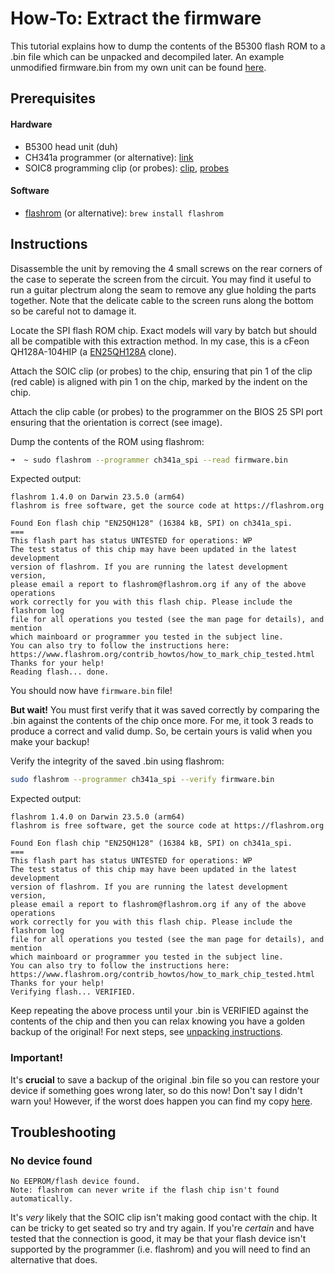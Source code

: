 # How-To: Extract the firmware

This tutorial explains how to dump the contents of the B5300 flash ROM to a .bin file which can be unpacked and decompiled later. An example unmodified firmware.bin from my own unit can be found [here](../firmware/examples/B5300/original/).

## Prerequisites

#### Hardware
- B5300 head unit (duh)
- CH341a programmer (or alternative): [link](https://www.aliexpress.us/w/wholesale-CH341a-programmer.html)
- SOIC8 programming clip (or probes): [clip](https://www.aliexpress.us/w/wholesale-SOIC8-clip.html), [probes](https://www.aliexpress.us/w/wholesale-test-hook-probes.html)

#### Software
- [flashrom](https://www.flashrom.org/) (or alternative): `brew install flashrom`

## Instructions

Disassemble the unit by removing the 4 small screws on the rear corners of the case to seperate the screen from the circuit. You may find it useful to run a guitar plectrum along the seam to remove any glue holding the parts together. Note that the delicate cable to the screen runs along the bottom so be careful not to damage it.

Locate the SPI flash ROM chip. Exact models will vary by batch but should all be compatible with this extraction method. In my case, this is a cFeon QH128A-104HIP (a [EN25QH128A](https://www.datasheets360.com/pdf/3768117275930620345) clone).

Attach the SOIC clip (or probes) to the chip, ensuring that pin 1 of the clip (red cable) is aligned with pin 1 on the chip, marked by the indent on the chip.

Attach the clip cable (or probes) to the programmer on the BIOS 25 SPI port ensuring that the orientation is correct (see image).

Dump the contents of the ROM using flashrom:
```bash
➜  ~ sudo flashrom --programmer ch341a_spi --read firmware.bin
```

Expected output:
```
flashrom 1.4.0 on Darwin 23.5.0 (arm64)
flashrom is free software, get the source code at https://flashrom.org

Found Eon flash chip "EN25QH128" (16384 kB, SPI) on ch341a_spi.
===
This flash part has status UNTESTED for operations: WP
The test status of this chip may have been updated in the latest development
version of flashrom. If you are running the latest development version,
please email a report to flashrom@flashrom.org if any of the above operations
work correctly for you with this flash chip. Please include the flashrom log
file for all operations you tested (see the man page for details), and mention
which mainboard or programmer you tested in the subject line.
You can also try to follow the instructions here:
https://www.flashrom.org/contrib_howtos/how_to_mark_chip_tested.html
Thanks for your help!
Reading flash... done.
```

You should now have `firmware.bin` file!

**But wait!** You must first verify that it was saved correctly by comparing the .bin against the contents of the chip once more. For me, it took 3 reads to produce a correct and valid dump. So, be certain yours is valid when you make your backup!

Verify the integrity of the saved .bin using flashrom:
```bash
sudo flashrom --programmer ch341a_spi --verify firmware.bin
```

Expected output:
```
flashrom 1.4.0 on Darwin 23.5.0 (arm64)
flashrom is free software, get the source code at https://flashrom.org

Found Eon flash chip "EN25QH128" (16384 kB, SPI) on ch341a_spi.
===
This flash part has status UNTESTED for operations: WP
The test status of this chip may have been updated in the latest development
version of flashrom. If you are running the latest development version,
please email a report to flashrom@flashrom.org if any of the above operations
work correctly for you with this flash chip. Please include the flashrom log
file for all operations you tested (see the man page for details), and mention
which mainboard or programmer you tested in the subject line.
You can also try to follow the instructions here:
https://www.flashrom.org/contrib_howtos/how_to_mark_chip_tested.html
Thanks for your help!
Verifying flash... VERIFIED.
```

Keep repeating the above process until your .bin is VERIFIED against the contents of the chip and then you can relax knowing you have a golden backup of the original! For next steps, see [unpacking instructions](2-unpacking-firmware.md).

### Important!

It's **crucial** to save a backup of the original .bin file so you can restore your device if something goes wrong later, so do this now! Don't say I didn't warn you! However, if the worst does happen you can find my copy [here](../firmware/examples/B5300/original/).

## Troubleshooting

### No device found
```
No EEPROM/flash device found.
Note: flashrom can never write if the flash chip isn't found automatically.
```

It's *very* likely that the SOIC clip isn't making good contact with the chip. It can be tricky to get seated so try and try again. If you're *certain* and have tested that the connection is good, it may be that your flash device isn't supported by the programmer (i.e. flashrom) and you will need to find an alternative that does.
